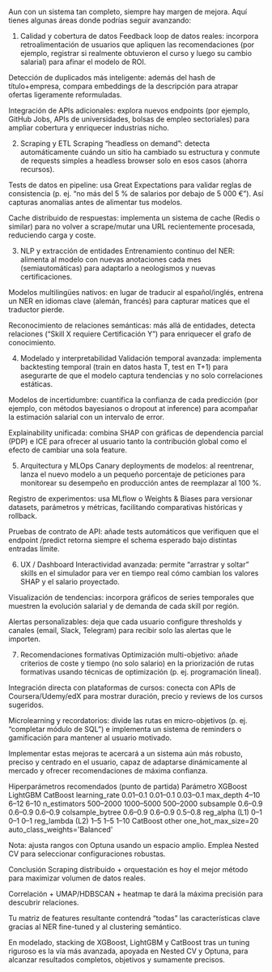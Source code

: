 Aun con un sistema tan completo, siempre hay margen de mejora. Aquí tienes algunas áreas donde podrías seguir avanzando:

1. Calidad y cobertura de datos
Feedback loop de datos reales: incorpora retroalimentación de usuarios que apliquen las recomendaciones (por ejemplo, registrar si realmente obtuvieron el curso y luego su cambio salarial) para afinar el modelo de ROI.

Detección de duplicados más inteligente: además del hash de título+empresa, compara embeddings de la descripción para atrapar ofertas ligeramente reformuladas.

Integración de APIs adicionales: explora nuevos endpoints (por ejemplo, GitHub Jobs, APIs de universidades, bolsas de empleo sectoriales) para ampliar cobertura y enriquecer industrias nicho.

2. Scraping y ETL
Scraping “headless on demand”: detecta automáticamente cuándo un sitio ha cambiado su estructura y conmute de requests simples a headless browser solo en esos casos (ahorra recursos).

Tests de datos en pipeline: usa Great Expectations para validar reglas de consistencia (p. ej. “no más del 5 % de salarios por debajo de 5 000 €”). Así capturas anomalías antes de alimentar tus modelos.

Cache distribuido de respuestas: implementa un sistema de cache (Redis o similar) para no volver a scrape/mutar una URL recientemente procesada, reduciendo carga y coste.

3. NLP y extracción de entidades
Entrenamiento continuo del NER: alimenta al modelo con nuevas anotaciones cada mes (semiautomáticas) para adaptarlo a neologismos y nuevas certificaciones.

Modelos multilingües nativos: en lugar de traducir al español/inglés, entrena un NER en idiomas clave (alemán, francés) para capturar matices que el traductor pierde.

Reconocimiento de relaciones semánticas: más allá de entidades, detecta relaciones (“Skill X requiere Certificación Y”) para enriquecer el grafo de conocimiento.

4. Modelado y interpretabilidad
Validación temporal avanzada: implementa backtesting temporal (train en datos hasta T, test en T+1) para asegurarte de que el modelo captura tendencias y no solo correlaciones estáticas.

Modelos de incertidumbre: cuantifica la confianza de cada predicción (por ejemplo, con métodos bayesianos o dropout at inference) para acompañar la estimación salarial con un intervalo de error.

Explainability unificada: combina SHAP con gráficas de dependencia parcial (PDP) e ICE para ofrecer al usuario tanto la contribución global como el efecto de cambiar una sola feature.

5. Arquitectura y MLOps
Canary deployments de modelos: al reentrenar, lanza el nuevo modelo a un pequeño porcentaje de peticiones para monitorear su desempeño en producción antes de reemplazar al 100 %.

Registro de experimentos: usa MLflow o Weights & Biases para versionar datasets, parámetros y métricas, facilitando comparativas históricas y rollback.

Pruebas de contrato de API: añade tests automáticos que verifiquen que el endpoint /predict retorna siempre el schema esperado bajo distintas entradas límite.

6. UX / Dashboard
Interactividad avanzada: permite “arrastrar y soltar” skills en el simulador para ver en tiempo real cómo cambian los valores SHAP y el salario proyectado.

Visualización de tendencias: incorpora gráficos de series temporales que muestren la evolución salarial y de demanda de cada skill por región.

Alertas personalizables: deja que cada usuario configure thresholds y canales (email, Slack, Telegram) para recibir solo las alertas que le importen.

7. Recomendaciones formativas
Optimización multi-objetivo: añade criterios de coste y tiempo (no solo salario) en la priorización de rutas formativas usando técnicas de optimización (p. ej. programación lineal).

Integración directa con plataformas de cursos: conecta con APIs de Coursera/Udemy/edX para mostrar duración, precio y reviews de los cursos sugeridos.

Microlearning y recordatorios: divide las rutas en micro-objetivos (p. ej. “completar módulo de SQL”) e implementa un sistema de reminders o gamificación para mantener al usuario motivado.

Implementar estas mejoras te acercará a un sistema aún más robusto, preciso y centrado en el usuario, capaz de adaptarse dinámicamente al mercado y ofrecer recomendaciones de máxima confianza.

Hiperparámetros recomendados (punto de partida)
Parámetro	         XGBoost	LightGBM	CatBoost
learning_rate	    0.01–0.1	0.01–0.1	0.03–0.1
max_depth	          4–10	      6–12	      6–10
n_estimators	    500–2000    1000–5000	500–2000
subsample	         0.6–0.9	 0.6–0.9     0.6–0.9
colsample_bytree	0.6–0.9	     0.6–0.9	 0.5–0.8
reg_alpha (L1)	       0–1	        0–1	       0–1
reg_lambda (L2)        1–5	        1–5	       1–10
CatBoost other	 one_hot_max_size=20		auto_class_weights='Balanced'

Nota: ajusta rangos con Optuna usando un espacio amplio. Emplea Nested CV para seleccionar configuraciones robustas.

Conclusión
Scraping distribuido + orquestación es hoy el mejor método para maximizar volumen de datos reales.

Correlación + UMAP/HDBSCAN + heatmap te dará la máxima precisión para descubrir relaciones.

Tu matriz de features resultante contendrá “todas” las características clave gracias al NER fine-tuned y al clustering semántico.

En modelado, stacking de XGBoost, LightGBM y CatBoost tras un tuning riguroso es la vía más avanzada, apoyada en Nested CV y Optuna, para alcanzar resultados completos, objetivos y sumamente precisos.